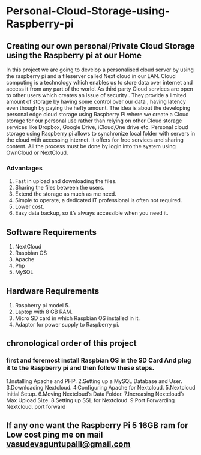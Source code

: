 # Personal-Cloud-Storage-using-Raspberry-pi
## Creating our own personal/Private Cloud Storage using the Raspberry pi at our Home 

In this project we are going to develop a personalised cloud server by using the raspberry pi and a fileserver called Next cloud in our LAN. Cloud computing is a technology which enables us to store data over internet and access it from any part of the world. As third party Cloud services are open to other users which creates an issue of security . They provide a limited amount of storage by having some control over our data , having latency even though by paying the hefty amount. The idea is
about the developing personal edge cloud storage using Raspberry Pi where we create a Cloud storage for our personal use rather than relying on other Cloud storage services like Dropbox, Google Drive, iCloud,One drive etc. Personal cloud storage using Raspberry pi allows to synchronize local folder with servers in the cloud with accessing internet. It offers for free services and sharing content. All the process must be done by login into the system using OwnCloud or NextCloud.

### Advantages

1. Fast in upload and downloading the files.
2. Sharing the files between the users.
3. Extend the storage as much as me need.
4. Simple to operate, a dedicated IT professional is often not required.
5. Lower cost.
6. Easy data backup, so it’s always accessible when you need it.

## Software Requirements

1. NextCloud
2. Raspbian OS
3. Apache
4. Php
5. MySQL

## Hardware Requirements

1. Raspberry pi model 5.
2. Laptop with 8 GB RAM.
3. Micro SD card in which Raspbian OS installed in it.
4. Adaptor for power supply to Raspberry pi.

## chronological order of this project
### first and foremost install Raspbian OS in the SD Card And plug it to the Raspberry pi and then follow these steps.
1.Installing Apache and PHP.
2.Setting up a MySQL Database and User.
3.Downloading Nextcloud.
4.Configuring Apache for Nextcloud.
5.Nextcloud Initial Setup.
6.Moving Nextcloud’s Data Folder.
7.Increasing Nextcloud’s Max Upload Size.
8.Setting up SSL for Nextcloud.
9.Port Forwarding Nextcloud.
port forward
## If any one want the Raspberry Pi 5 16GB ram for Low cost ping me on mail vasudevaguntupalli@gmail.com 
